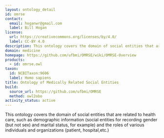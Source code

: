 ```yaml
---
layout: ontology_detail
id: omrse
contact:
  email: hoganwr@gmail.com
  label: Bill Hogan
license:
  url: https://creativecommons.org/licenses/by/4.0/
  label: CC-BY 4.0
description: This ontology covers the domain of social entities that are related to health care, such as demographic information and the roles of various individuals and organizations.
domain: medicine
homepage: https://github.com/ufbmi/OMRSE/wiki/OMRSE-Overview
products:
  - id: omrse.owl
taxon:
  id: NCBITaxon:9606
  label: Homo sapiens
title: Ontology of Medically Related Social Entities
build:
  source_url: https://github.com/ufbmi/OMRSE
  method: owl2obo
activity_status: active
---
```


This ontology covers the domain of social entities that are related to health care, such as demographic information (social entities for recording gender (but not sex) and marital status, for example) and the roles of various individuals and organizations (patient, hospital,etc.)
